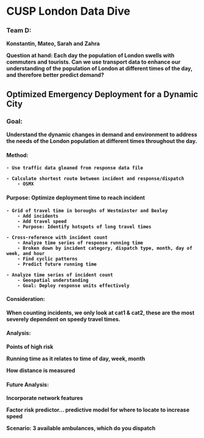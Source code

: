 # CUSP London Data Dive

### Team D:

<b>Konstantin, Mateo, Sarah and Zahra<b>

<b>Question at hand:<b>
Each day the population of London swells with commuters and tourists. Can we use transport data
to enhance our understanding of the population of London at different times of the day, and
therefore better predict demand?


## Optimized Emergency Deployment for a Dynamic City

### Goal:

Understand the dynamic changes in demand and environment to address the needs of the London population at different times throughout the day. 

#### Method:

    - Use traffic data gleaned from response data file
    
    - Calculate shortest route between incident and response/dispatch
        - OSMX

#### Purpose: Optimize deployment time to reach incident
    - Grid of travel time in boroughs of Westminster and Bexley
        - Add incidents
        - Add travel speed 
        - Purpose: Identify hotspots of long travel times
    
    - Cross-reference with incident count
        - Analyze time series of response running time
        - Broken down by incident category, dispatch type, month, day of week, and hour
        - Find cyclic patterns
        - Predict future running time
        
    - Analyze time series of incident count
        - Geospatial understanding
        - Goal: Deploy response units effectively 

#### Consideration:

When counting incidents, we only look at cat1 & cat2, these are the most severely dependent on speedy travel times.

#### Analysis:

Points of high risk

Running time as it relates to time of day, week, month

How distance is measured

#### Future Analysis:
Incorporate network features

Factor risk predictor… predictive model for where to locate to increase speed

Scenario: 3 available ambulances, which do you dispatch

